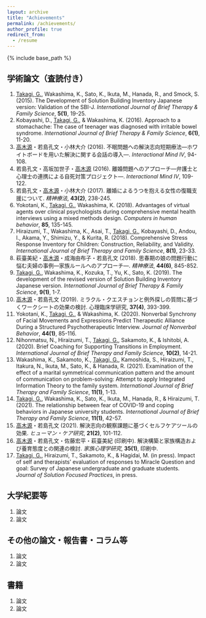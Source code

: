 ```yaml
---
layout: archive
title: "Achievements"
permalink: /achievements/
author_profile: true
redirect_from:
  - /resume
---
```


{% include base_path %}


## 学術論文（査読付き）

1. <u>Takagi, G.</u>, Wakashima, K., Sato, K., Ikuta, M., Hanada, R., and Smock, S. (2015). The Development of Solution Building Inventory Japanese version: Validation of the SBI-J. _International Journal of Brief Therapy & Family Science_, __5(1)__, 19-25.
2. Kobayashi, D., <u>Takagi, G.</u>, & Wakashima, K. (2016). Approach to a stomachache: The case of teenager was diagnosed with irritable bowel syndrome. _International Journal of Brief Therapy & Family Science_, __6(1)__, 11-20.
3. <u>高木源</u>・若島孔文・小林大介 (2016). 不眠問題への解決志向短期療法―ホワイトボードを用いた解決に関する会話の導入―. _Interactional Mind Ⅳ_, 94-108.
4. 若島孔文・高坂加世子・<u>高木源</u> (2016). 離婚問題へのアプローチ―弁護士と心理士の連携による自死対策プロジェクト―. _Interactional Mind Ⅳ_, 109-122.
5. 若島孔文・<u>高木源</u>・小林大介 (2017). 離婚によるうつを抱える女性の復職支援について. _精神療法_, __43(2)__, 238-245.
6. Yokotani, K., <u>Takagi, G.</u>, Wakashima, K. (2018). Advantages of virtual agents over clinical psychologists during comprehensive mental health interviews using a mixed methods design. _Computers in human behavior_, __85__, 135-145.
7. Hiraizumi, T., Wakashima, K., Asai, T., <u>Takagi, G.</u>, Kobayashi, D., Andou, I., Akama, Y., Shimizu, Y., & Kurita, R. (2018). Comprehensive Stress Response Inventory for Children: Construction, Reliability, and Validity. _International Journal of Brief Therapy and Family Science_, __8(1)__, 23-33.
8. 萩臺美紀・<u>高木源</u>・成海由布子・若島孔文 (2018). 思春期の娘の問題行動に悩む夫婦の事例―家族ルールへのアプローチ―. _精神療法_, __44(6)__, 845-852.
9. <u>Takagi, G.</u>, Wakashima, K., Kozuka, T., Yu, K., Sato, K. (2019). The development of the revised version of Solution Building Inventory Japanese version. _International Journal of Brief Therapy & Family Science_, __9(1)__, 1-7.
10. <u>高木源</u>・若島孔文 (2019). ミラクル・クエスチョンと例外探しの質問に基づくワークシートの効果の検討. 心理臨床学研究, __37(4)__, 393-399.
11. Yokotani, K., <u>Takagi, G.</u>, & Wakashima, K. (2020). Nonverbal Synchrony of Facial Movements and Expressions Predict Therapeutic Alliance During a Structured Psychotherapeutic Interview. _Journal of Nonverbal Behavior_, __44(1)__, 85-116.
12. Nihonmatsu, N., Hiraizumi, T., <u>Takagi, G.</u>, Sakamoto, K., & Ishitobi, A. (2020). Brief Coaching for Supporting Transitions in Employment. _International Journal of Brief Therapy and Family Science_, __10(2)__, 14-21.
13. Wakashima, K., Sakamoto, K., <u>Takagi, G.</u>, Kamoshida, S., Hiraizumi, T., Itakura, N., Ikuta, M., Sato, K., & Hanada, R. (2021). Examination of the effect of a marital symmetrical communication pattern and the amount of communication on problem-solving: Attempt to apply Integrated Information Theory to the family system. _International Journal of Brief Therapy and Family Science_, __11(1)__, 1-13.
14. <u>Takagi, G.</u>, Wakashima, K., Sato, K., Ikuta, M., Hanada, R., & Hiraizumi, T.  (2021). The relationship between fear of COVID-19 and coping behaviors in Japanese university students. _International Journal of Brief Therapy and Family Science_, __11(1)__, 42-57.
15. <u>高木源</u>・若島孔文 (2021). 解決志向の観察課題に基づくセルフケアツールの効果. _ヒューマン・ケア研究_, __21(2)__, 101-112.
16. <u>高木源</u>・若島孔文・佐藤宏平・萩臺美紀 (印刷中). 解決構築と家族構造および養育態度との関連の検討. _家族心理学研究_, __35(1)__, 印刷中.
17. <u>Takagi, G.</u>, Hiraizumi, T., Sakamoto, K., & Hagidai, M. (in press). Impact of self and therapists’ evaluation of responses to Miracle Question and goal: Survey of Japanese undergraduate and graduate students. _Journal of Solution Focused Practices_, in press.

  

## 大学紀要等
1. 論文
2. 論文
  

## その他の論文・報告書・コラム等
1. 論文
2. 論文

## 書籍
1. 論文
2. 論文

